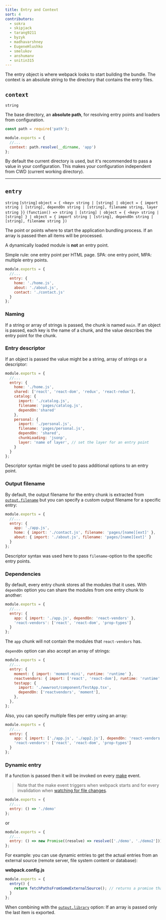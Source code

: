 ```yaml
---
title: Entry and Context
sort: 4
contributors:
  - sokra
  - skipjack
  - tarang9211
  - byzyk
  - madhavarshney
  - EugeneHlushko
  - smelukov
  - anshumanv
  - snitin315
---
```


The entry object is where webpack looks to start building the bundle. The context is an absolute string to the directory that contains the entry files.


## `context`

`string`

The base directory, an __absolute path__, for resolving entry points and loaders from configuration.

``` js
const path = require('path');

module.exports = {
  //...
  context: path.resolve(__dirname, 'app')
};
```

By default the current directory is used, but it's recommended to pass a value in your configuration. This makes your configuration independent from CWD (current working directory).

---


## `entry`

`string` `[string]` `object = { <key> string | [string] | object = { import string | [string], dependOn string | [string], filename string, layer string }}` `(function() => string | [string] | object = { <key> string | [string] } | object = { import string | [string], dependOn string | [string], filename string })`

The point or points where to start the application bundling process. If an array is passed then all items will be processed.

A dynamically loaded module is __not__ an entry point.

Simple rule: one entry point per HTML page. SPA: one entry point, MPA: multiple entry points.

```js
module.exports = {
  //...
  entry: {
    home: './home.js',
    about: './about.js',
    contact: './contact.js'
  }
};
```


### Naming

If a string or array of strings is passed, the chunk is named `main`. If an object is passed, each key is the name of a chunk, and the value describes the entry point for the chunk.

### Entry descriptor

If an object is passed the value might be a string, array of strings or a descriptor:

```js
module.exports = {
  //...
  entry: {
    home: './home.js',
    shared: ['react', 'react-dom', 'redux', 'react-redux'],
    catalog: {
      import: './catalog.js',
      filename: 'pages/catalog.js',
      dependOn:'shared'
    },
    personal: {
      import: './personal.js',
      filename: 'pages/personal.js',
      dependOn: 'shared',
      chunkLoading: 'jsonp',
      layer: 'name of layer', // set the layer for an entry point
    }
  }
};
```

Descriptor syntax might be used to pass additional options to an entry point.


### Output filename

By default, the output filename for the entry chunk is extracted from [`output.filename`](/configuration/output/#outputfilename) but you can specify a custom output filename for a specific entry:

```js
module.exports = {
  //...
  entry: {
    app: './app.js',
    home: { import: './contact.js', filename: 'pages/[name][ext]' },
    about: { import: './about.js', filename: 'pages/[name][ext]' }
  }
};
```

Descriptor syntax was used here to pass `filename`-option to the specific entry points.


### Dependencies

By default, every entry chunk stores all the modules that it uses. With `dependOn` option you can share the modules from one entry chunk to another:

```js
module.exports = {
  //...
  entry: {
    app: { import: './app.js', dependOn: 'react-vendors' },
    'react-vendors': ['react', 'react-dom', 'prop-types']
  }
};
```

The `app` chunk will not contain the modules that `react-vendors` has.

`dependOn` option can also accept an array of strings:

```js
module.exports = {
  //...
  entry: {
    moment: { import: 'moment-mini', runtime: 'runtime' },
    reactvendors: { import: ['react', 'react-dom'], runtime: 'runtime' },
    testapp: {
      import: './wwwroot/component/TestApp.tsx',
      dependOn: ['reactvendors', 'moment'],
    },
  },
};
```

Also, you can specify multiple files per entry using an array:

```js
module.exports = {
  //...
  entry: {
    app: { import: ['./app.js', './app2.js'], dependOn: 'react-vendors' },
    'react-vendors': ['react', 'react-dom', 'prop-types']
  }
};
```

### Dynamic entry

If a function is passed then it will be invoked on every [make](/api/compiler-hooks/#make) event.

> Note that the make event triggers when webpack starts and for every invalidation when [watching for file changes](/configuration/watch/).

```js
module.exports = {
  //...
  entry: () => './demo'
};
```

or

```js
module.exports = {
  //...
  entry: () => new Promise((resolve) => resolve(['./demo', './demo2']))
};
```

For example: you can use dynamic entries to get the actual entries from an external source (remote server, file system content or database):

__webpack.config.js__

``` js
module.exports = {
  entry() {
    return fetchPathsFromSomeExternalSource(); // returns a promise that will be resolved with something like ['src/main-layout.js', 'src/admin-layout.js']
  }
};
```

When combining with the [`output.library`](/configuration/output/#outputlibrary) option: If an array is passed only the last item is exported.
